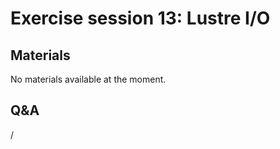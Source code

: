 # Exercise session 13: Lustre I/O

<!--
The files for the exercises can be found in `Exercises/HPE/day4/VH1-io`.
Untar the file and you'll find a full I/O experiment with striping.

Alternatively, look again at the MPI exercises with Apprentice
If you did not do this before, set PAT_RT_SUMMARY=0. You get trace data per rank when you do this (huge file).
Set only 2 cycles in the input file (indat).
Use app2 on the .ap2 file to see new displays (see help).
-->


## Materials

No materials available at the moment.

<!--
Temporary location of materials (for the lifetime of the training project):

-   See the exercise assignments in
    `/project/project_465001098/Slides/HPE/Exercises.pdf`.

-   Exercise files in `/project/project_465001098/Exercises/HPE/day4`

Temporary web-available materials:

-    Overview exercise assignments temporarily available on
     [this link](https://462000265.lumidata.eu/4day-20240423/files/LUMI-4day-20231003-4_Exercises_day4.pdf)
-->

<!--
Archived materials on LUMI:

-   Exercise assignments in `/appl/local/training/4day-20240423/files/LUMI-4day-20231003-Exercises_HPE.pdf`

-   Exercises as bizp2-compressed tar file in
    `/appl/local/training/4day-20240423/files/LUMI-4day-20231003-Exercises_HPE.tar.bz2`

-   Exercises as uncompressed tar file in
    `/appl/local/training/4day-20240423/files/LUMI-4day-20231003-Exercises_HPE.tar`
-->

## Q&A

/
